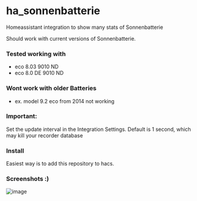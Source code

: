 # ha_sonnenbatterie
Homeassistant integration to show many stats of Sonnenbatterie

Should work with current versions of Sonnenbatterie.

### Tested working with ###
* eco 8.03 9010 ND
* eco 8.0 DE 9010 ND

### Wont work with older Batteries ###
* ex. model 9.2 eco from 2014 not working

### Important: ###
Set the update interval in the Integration Settings. Default is 1 second, which may kill your recorder database

### Install ###
Easiest way is to add this repository to hacs.


### Screenshots :) ###
![image](https://user-images.githubusercontent.com/1668465/78452159-ed2d7d80-7689-11ea-9e30-3a66ecc2372a.png)
